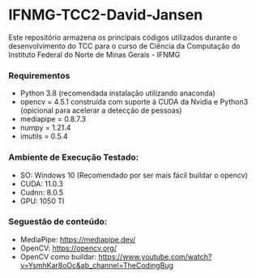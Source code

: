 # IFNMG-TCC2-David-Jansen
Este repositório armazena os principais códigos utilizados durante o desenvolvimento do TCC para o curso de Ciência da Computação do Instituto Federal do Norte de Minas Gerais - IFNMG

### Requirementos
- Python 3.8 (recomendada instalação utilizando anaconda)
- opencv = 4.5.1 construída com suporte à CUDA da Nvidia e Python3 (opicional para acelerar a detecção de pessoas)
- mediapipe = 0.8.7.3
- numpy = 1.21.4
- imutils = 0.5.4

### Ambiente de Execução Testado:
- SO: Windows 10 (Recomendado por ser mais fácil buildar o opencv)
- CUDA: 11.0.3
- Cudnn: 8.0.5
- GPU: 1050 TI

### Seguestão de conteúdo:
- MediaPipe: https://mediapipe.dev/
- OpenCV: https://opencv.org/
- OpenCV como buildar: https://www.youtube.com/watch?v=YsmhKar8oOc&ab_channel=TheCodingBug
